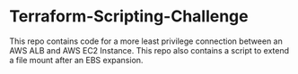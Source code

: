 # Terraform-Scripting-Challenge
This repo contains code for a more least privilege connection between an AWS ALB and AWS EC2 Instance. This repo also contains a script to extend a file mount after an EBS expansion.

